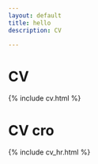 ```yaml
---
layout: default
title: hello
description: CV

---
```

# CV
{% include cv.html %}
# CV cro
{% include cv_hr.html %}
